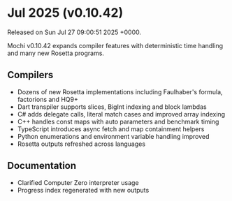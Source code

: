 # Jul 2025 (v0.10.42)

Released on Sun Jul 27 09:00:51 2025 +0000.

Mochi v0.10.42 expands compiler features with deterministic time handling and many new Rosetta programs.

## Compilers

- Dozens of new Rosetta implementations including Faulhaber's formula, factorions and HQ9+
- Dart transpiler supports slices, BigInt indexing and block lambdas
- C# adds delegate calls, literal match cases and improved array indexing
- C++ handles const maps with auto parameters and benchmark timing
- TypeScript introduces async fetch and map containment helpers
- Python enumerations and environment variable handling improved
- Rosetta outputs refreshed across languages

## Documentation

- Clarified Computer Zero interpreter usage
- Progress index regenerated with new outputs
